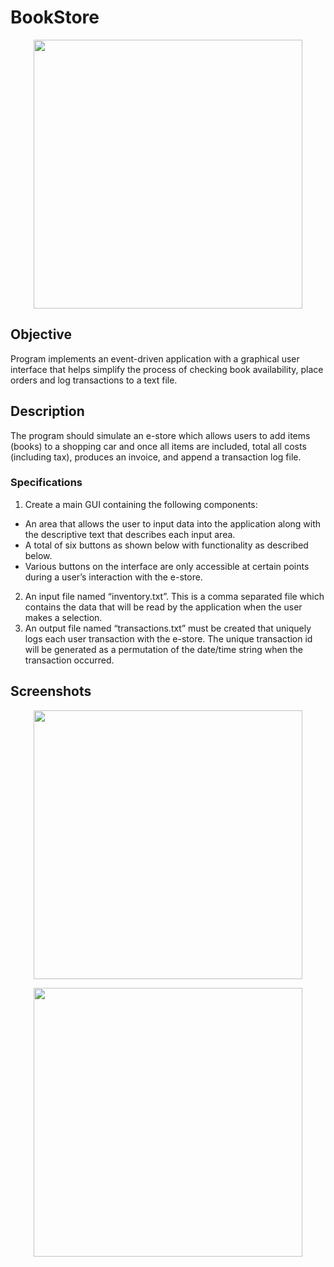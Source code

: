 # BookStore

<p align="center">
  <img height = 430 src="http://www.easymachinelearning.net/GitHub/1.PNG">
</p>

## Objective

Program implements an event-driven application with a graphical user interface that helps simplify the process of checking book availability, place orders and log transactions to a text file.

## Description

The program should simulate an e-store which allows users to add items (books) to a shopping car and once all items are included, total all costs (including tax), produces an invoice, and append a transaction log file.

### Specifications

1. Create a main GUI containing the following components:
  * An area that allows the user to input data into the application along with the descriptive text that describes each input area.
  * A total of six buttons as shown below with functionality as described below.
  * Various buttons on the interface are only accessible at certain points during a user’s interaction with the e-store.
2. An input file named “inventory.txt”. This is a comma separated file which contains the data that will be read by the 
application when the user makes a selection. 
3. An output file named “transactions.txt” must be created that uniquely logs each user transaction with the e-store. The unique transaction id will be generated as a permutation of the date/time string when the transaction occurred.

## Screenshots

<p align="center">
  <img height = 430 src="http://www.easymachinelearning.net/GitHub/3.PNG">
</p>

<p align="center">
  <img height = 430 src="http://www.easymachinelearning.net/GitHub/4.PNG">
</p>

